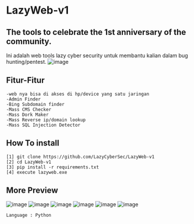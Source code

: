 # LazyWeb-v1
## The tools to celebrate the 1st anniversary of the community.

Ini adalah web tools lazy cyber security untuk membantu kalian dalam bug hunting/pentest.
![image](https://github.com/LazyCyberSec/LazyWeb-v1/assets/51275510/6b53fe70-20eb-40e4-b941-2b75d62f5ad7)
## Fitur-Fitur
```
-web nya bisa di akses di hp/device yang satu jaringan
-Admin Finder
-Bing Subdomain finder
-Mass CMS Checker
-Mass Dork Maker
-Mass Reverse ip/domain lookup
-Mass SQL Injection Detector
```

## How To install
```
[1] git clone https://github.com/LazyCyberSec/LazyWeb-v1
[2] cd LazyWeb-v1
[3] pip install -r requirements.txt
[4] execute lazyweb.exe
```

## More Preview
![image](https://github.com/LazyCyberSec/LazyWeb-v1/assets/51275510/3f602d6f-2951-41f8-8d55-ecdcea8c7c8e)
![image](https://github.com/LazyCyberSec/LazyWeb-v1/assets/51275510/2ee7a495-ce64-44cf-9680-bbc8e12ee5e0)
![image](https://github.com/LazyCyberSec/LazyWeb-v1/assets/51275510/edf9a71c-a9d0-44aa-82d9-2c25f35b198b)
![image](https://github.com/LazyCyberSec/LazyWeb-v1/assets/51275510/0f64c370-32d6-4f34-a67e-401f966fe6e0)
![image](https://github.com/LazyCyberSec/LazyWeb-v1/assets/51275510/7ae7f498-78a3-4781-a7e5-7753102dd444)
![image](https://github.com/LazyCyberSec/LazyWeb-v1/assets/51275510/e4e20303-5913-4700-b14f-511112d450db)





``` Language : Python ```
